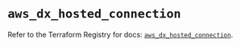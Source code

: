 # `aws_dx_hosted_connection`

Refer to the Terraform Registry for docs: [`aws_dx_hosted_connection`](https://registry.terraform.io/providers/hashicorp/aws/6.3.0/docs/resources/dx_hosted_connection).
